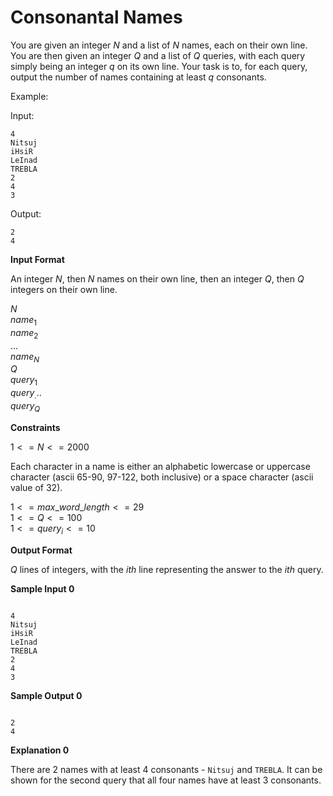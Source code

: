 # Consonantal Names

You are given an integer $N$ and a list of $N$ names, each on their own line. You are then given an integer $Q$ and a list of
$Q$ queries, with each query simply being an integer $q$ on its own line. Your task is to, for each query, output the number of names containing at least $q$ consonants.

Example:

Input:

```
4
Nitsuj
iHsiR
LeInad
TREBLA
2
4
3
```

Output:

```
2
4
```

**Input Format**

An integer $N$, then $N$ names on their own line, then an integer $Q$, then $Q$ integers on their own line.

$N$  
$name_1$  
$name_2$  
...  
$name_N$  
$Q$  
$query_1$  
$query_...$  
$query_Q$

**Constraints**

$1 <= N <= 2000$

Each character in a name is either an alphabetic lowercase or uppercase character (ascii 65-90, 97-122, both inclusive) or a space character (ascii value of 32).

$1 <= max\_word\_length <= 29$  
$1 <= Q <= 100$  
$1 <= query_i <= 10$

**Output Format**

$Q$ lines of integers, with the $ith$ line representing the answer to the $ith$ query.

**Sample Input 0**

```

4
Nitsuj
iHsiR
LeInad
TREBLA
2
4
3
```

**Sample Output 0**

```

2
4

```

**Explanation 0**

There are 2 names with at least 4 consonants - `Nitsuj` and `TREBLA`.
It can be shown for the second query that all four names have at least 3 consonants.

